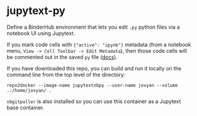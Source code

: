 # jupytext-py
Define a BinderHub environment that lets you edit `.py` python files via a notebook UI using Jupytext.

If you mark code cells with `{"active": "ipynb"}` metadata (from a notebook menu, `View -> Cell Toolbar -> Edit Metadata`), then those code cells will be commented out in the saved `py` file  ([docs](https://jupytext.readthedocs.io/en/latest/examples.html#importing-jupyter-notebooks-as-modules)).

If you have downloaded this repo, you can build and run it locally on the command line from the top level of the directory:

`repo2docker --image-name jupytextnbpy --user-name jovyan --volume .:/home/jovyan/ .`


`nbgitpuller` is also installed so you can use this container as a Jupytext base container.
